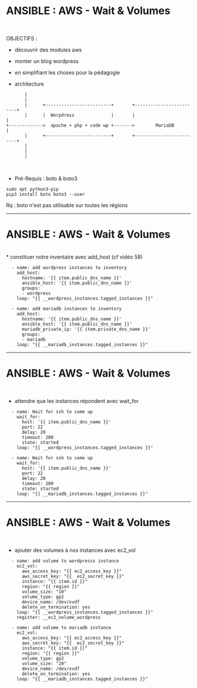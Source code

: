 

# ANSIBLE : AWS - Wait & Volumes

<br>

OBJECTIFS : 

* découvrir  des modules aws

* monter un blog wordpress

* en simplifiant les choses pour la pédagogie

* architecture


```
       |
       |
       |      +-------------------------+       +-------------------------+
       |      |  Worpdress              |       |                         |
+------------->  apache + php + code wp +------->        MariaDB          |
       |      +-------------------------+       +-------------------------+
       |
       |
       |
```


<br>

* Pré-Requis : boto & boto3

```
sudo apt python3-pip
pip3 install boto boto3 --user
```

Rq : boto n'est pas utilisable sur toutes les régions

-----------------------------------------------------------------------------------------------------

# ANSIBLE : AWS - Wait & Volumes


<br>
* constituer notre inventaire avec add_host (cf vidéo 58)

```
  - name: add wordpress instances to inventory
    add_host:
      hostname: '{{ item.public_dns_name }}'
      ansible_host: '{{ item.public_dns_name }}'
      groups:
      - wordpress
    loop: "{{ __wordpress_instances.tagged_instances }}"

  - name: add mariadb instances to inventory
    add_host:
      hostname: '{{ item.public_dns_name }}'
      ansible_host: '{{ item.public_dns_name }}'
      mariadb_private_ip: '{{ item.private_dns_name }}'
      groups:
      - mariadb
    loop: "{{ __mariadb_instances.tagged_instances }}"
```


-----------------------------------------------------------------------------------------------------

# ANSIBLE : AWS - Wait & Volumes


<br>

* attendre que les instances répondent avec wait_for

```
  - name: Wait for ssh to come up
    wait_for:
      host: '{{ item.public_dns_name }}'
      port: 22
      delay: 20
      timeout: 200
      state: started
    loop: "{{ __wordpress_instances.tagged_instances }}"

  - name: Wait for ssh to come up
    wait_for:
      host: '{{ item.public_dns_name }}'
      port: 22
      delay: 20
      timeout: 200
      state: started
    loop: "{{ __mariadb_instances.tagged_instances }}"
```


-----------------------------------------------------------------------------------------------------

# ANSIBLE : AWS - Wait & Volumes


<br>

* ajouter des volumes à nos instances avec ec2_vol

```
  - name: add volume to wordpresss instance
    ec2_vol:
      aws_access_key: "{{ ec2_access_key }}"
      aws_secret_key: "{{  ec2_secret_key }}"
      instance: "{{ item.id }}"
      region: "{{ region }}"
      volume_size: "10"
      volume_type: gp2
      device_name: /dev/xvdf
      delete_on_termination: yes
    loop: "{{ __wordpress_instances.tagged_instances }}"
    register: __ec2_volume_wordpress

  - name: add volume to mariadb instance
    ec2_vol:
      aws_access_key: "{{ ec2_access_key }}"
      aws_secret_key: "{{  ec2_secret_key }}"
      instance: "{{ item.id }}"
      region: "{{ region }}"
      volume_type: gp2
      volume_size: "20"
      device_name: /dev/xvdf
      delete_on_termination: yes
    loop: "{{ __mariadb_instances.tagged_instances }}"
```
